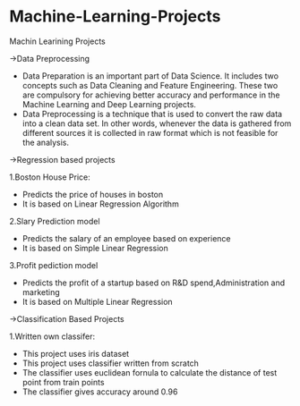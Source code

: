# Machine-Learning-Projects
Machin Learining Projects

->Data Preprocessing
  - Data Preparation is an important part of Data Science. It includes two concepts such as Data Cleaning and Feature Engineering. These       two are compulsory for achieving better accuracy and performance in the Machine Learning and Deep Learning projects.
  - Data Preprocessing is a technique that is used to convert the raw data into a clean data set. In other words, whenever the data is         gathered from different sources it is collected in raw format which is not feasible for the analysis.

->Regression based projects

  1.Boston House Price:
   - Predicts the price of houses in boston
   - It is based on Linear Regression Algorithm
  
  2.Slary Prediction model
   - Predicts the salary of an employee based on experience
   - It is based on Simple Linear Regression
  
  3.Profit pediction model
   - Predicts the profit of a startup based on R&D spend,Administration and marketing
   - It is based on Multiple Linear Regression
   
->Classification Based Projects

  1.Written own classifer:
   - This project uses iris dataset
   - This project uses classifier written from scratch
   - The classifier uses euclidean fornula to calculate the distance of test point from train points
   - The classifier gives accuracy around 0.96
